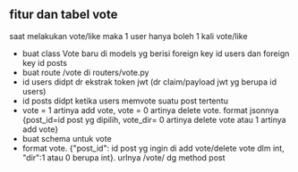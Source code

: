 ## fitur dan tabel vote
saat melakukan vote/like maka 1 user hanya boleh 1 kali vote/like <br>
<ul>
    <li>buat class Vote baru di models yg berisi foreign key id users dan foreign key id posts</li>
    <li>buat route /vote di routers/vote.py</li>
    <li>id users didpt dr ekstrak token jwt (dr claim/payload jwt yg berupa id users)</li>
    <li>id posts didpt ketika users memvote suatu post tertentu</li>
    <li>vote = 1 artinya add vote, vote = 0 artinya delete vote. format jsonnya {post_id=id post yg dipilih, vote_dir= 0 artinya delete vote atau 1 artinya add vote}</li>
    <li>buat schema untuk vote</li>
    <li>format vote. {"post_id": id post yg ingin di add vote/delete vote dlm int, "dir":1 atau 0 berupa int}. urlnya /vote/ dg method post</li>
</ul>
